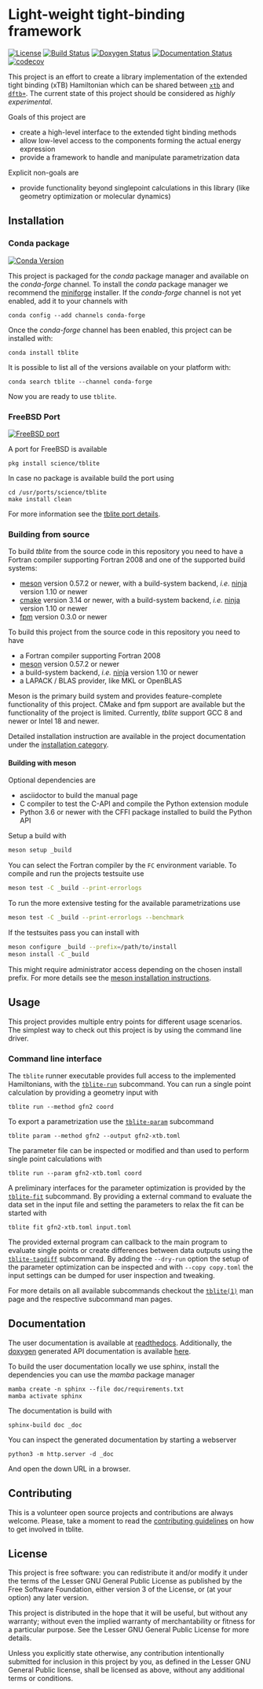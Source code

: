 # Light-weight tight-binding framework

[![License](https://img.shields.io/github/license/tblite/tblite)](https://github.com/tblite/tblite/blob/HEAD/COPYING.LESSER)
[![Build Status](https://github.com/tblite/tblite/workflows/CI/badge.svg)](https://github.com/tblite/tblite/actions)
[![Doxygen Status](https://github.com/tblite/tblite/workflows/docs/badge.svg)](https://tblite.github.io/tblite)
[![Documentation Status](https://readthedocs.org/projects/tblite/badge/?version=latest)](https://tblite.readthedocs.io/en/latest/?badge=latest)
[![codecov](https://codecov.io/gh/tblite/tblite/branch/main/graph/badge.svg?token=JXIE6myqNH)](https://codecov.io/gh/tblite/tblite)

This project is an effort to create a library implementation of the
extended tight binding (xTB) Hamiltonian which can be shared between
[``xtb``](https://github.com/grimme-lab/xtb) and
[``dftb+``](https://github.com/dftbplus/dftbplus).
The current state of this project should be considered as *highly experimental*.

Goals of this project are

- create a high-level interface to the extended tight binding methods
- allow low-level access to the components forming the actual energy expression
- provide a framework to handle and manipulate parametrization data

Explicit non-goals are

- provide functionality beyond singlepoint calculations in this library
  (like geometry optimization or molecular dynamics)


## Installation

### Conda package

[![Conda Version](https://img.shields.io/conda/vn/conda-forge/tblite.svg)](https://anaconda.org/conda-forge/tblite)

This project is packaged for the *conda* package manager and available on the *conda-forge* channel.
To install the *conda* package manager we recommend the [miniforge](https://github.com/conda-forge/miniforge/releases) installer.
If the *conda-forge* channel is not yet enabled, add it to your channels with

```
conda config --add channels conda-forge
```

Once the *conda-forge* channel has been enabled, this project can be installed with:

```
conda install tblite
```

It is possible to list all of the versions available on your platform with:

```
conda search tblite --channel conda-forge
```

Now you are ready to use ``tblite``.


### FreeBSD Port

[![FreeBSD port](https://repology.org/badge/version-for-repo/freebsd/tblite.svg)](https://www.freshports.org/science/tblite/)

A port for FreeBSD is available

```
pkg install science/tblite
```

In case no package is available build the port using

```
cd /usr/ports/science/tblite
make install clean
```

For more information see the [tblite port details](https://www.freshports.org/science/tblite/).


### Building from source

To build *tblite* from the source code in this repository you need to have
a Fortran compiler supporting Fortran 2008 and one of the supported build systems:

- [meson](https://mesonbuild.com) version 0.57.2 or newer, with
  a build-system backend, *i.e.* [ninja](https://ninja-build.org) version 1.10 or newer
- [cmake](https://cmake.org) version 3.14 or newer, with
  a build-system backend, *i.e.* [ninja](https://ninja-build.org) version 1.10 or newer
- [fpm](https://github.com/fortran-lang/fpm) version 0.3.0 or newer

To build this project from the source code in this repository you need to have
- a Fortran compiler supporting Fortran 2008
- [meson](https://mesonbuild.com) version 0.57.2 or newer
- a build-system backend, *i.e.* [ninja](https://ninja-build.org) version 1.10 or newer
- a LAPACK / BLAS provider, like MKL or OpenBLAS

Meson is the primary build system and provides feature-complete functionality of this project.
CMake and fpm support are available but the functionality of the project is limited.
Currently, *tblite* support GCC 8 and newer or Intel 18 and newer.

Detailed installation instruction are available in the project documentation under the [installation category](https://tblite.readthedocs.io/en/latest/installation.html).


#### Building with meson

Optional dependencies are
- asciidoctor to build the manual page
- C compiler to test the C-API and compile the Python extension module
- Python 3.6 or newer with the CFFI package installed to build the Python API

Setup a build with

```sh
meson setup _build
```

You can select the Fortran compiler by the `FC` environment variable.
To compile and run the projects testsuite use

```sh
meson test -C _build --print-errorlogs
```

To run the more extensive testing for the available parametrizations use

```sh
meson test -C _build --print-errorlogs --benchmark
```

If the testsuites pass you can install with

```sh
meson configure _build --prefix=/path/to/install
meson install -C _build
```

This might require administrator access depending on the chosen install prefix.
For more details see the [meson installation instructions](https://tblite.readthedocs.io/en/latest/installation.html#meson-based-build).


## Usage

This project provides multiple entry points for different usage scenarios.
The simplest way to check out this project is by using the command line driver.


### Command line interface

The ``tblite`` runner executable provides full access to the implemented Hamiltonians, with the [``tblite-run``](man/tblite-run.1.adoc) subcommand.
You can run a single point calculation by providing a geometry input with

```
tblite run --method gfn2 coord
```

To export a parametrization use the [``tblite-param``](man/tblite-param.1.adoc) subcommand

```
tblite param --method gfn2 --output gfn2-xtb.toml
```

The parameter file can be inspected or modified and than used to perform single point calculations with

```
tblite run --param gfn2-xtb.toml coord
```

A preliminary interfaces for the parameter optimization is provided by the [``tblite-fit``](man/tblite-fit.1.adoc) subcommand.
By providing a external command to evaluate the data set in the input file and setting the parameters to relax the fit can be started with

```
tblite fit gfn2-xtb.toml input.toml
```

The provided external program can callback to the main program to evaluate single points or create differences between data outputs using the [``tblite-tagdiff``](man/tblite-tagdiff.1.adoc) subcommand.
By adding the ``--dry-run`` option the setup of the parameter optimization can be inspected and with ``--copy copy.toml`` the input settings can be dumped for user inspection and tweaking.

For more details on all available subcommands checkout the [``tblite(1)``](man/tblite.1.adoc) man page and the respective subcommand man pages.


## Documentation

The user documentation is available at [readthedocs](https://tblite.readthedocs.io).
Additionally, the [doxygen](https://doxygen.nl) generated API documentation is available [here](https://tblite.github.io/tblite).

To build the user documentation locally we use sphinx, install the dependencies you can use the *mamba* package manager

```
mamba create -n sphinx --file doc/requirements.txt
mamba activate sphinx
```

The documentation is build with

```
sphinx-build doc _doc
```

You can inspect the generated documentation by starting a webserver

```
python3 -m http.server -d _doc
```

And open the down URL in a browser.


## Contributing

This is a volunteer open source projects and contributions are always welcome.
Please, take a moment to read the [contributing guidelines](CONTRIBUTING.md) on how to get involved in tblite.


## License

This project is free software: you can redistribute it and/or modify it under
the terms of the Lesser GNU General Public License as published by
the Free Software Foundation, either version 3 of the License, or
(at your option) any later version.

This project is distributed in the hope that it will be useful,
but without any warranty; without even the implied warranty of
merchantability or fitness for a particular purpose.  See the
Lesser GNU General Public License for more details.

Unless you explicitly state otherwise, any contribution intentionally
submitted for inclusion in this project by you, as defined in the
Lesser GNU General Public license, shall be licensed as above, without any
additional terms or conditions.
